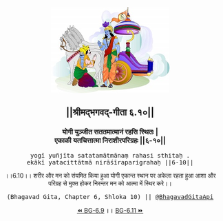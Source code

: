 <center><img src="../../asset/BG.png" alt="#API #bhagavadgitaapi #slok #nodejs #js #api #gitaapi #krishna #hinduism #vedic #ISKCON #shreemadbhagavadgita #technology"/>
<h2>||श्रीमद्‍भगवद्‍-गीता ६.१०||</h2>
<h3>योगी युञ्जीत सततमात्मानं रहसि स्थितः |<br/>एकाकी यतचित्तात्मा निराशीरपरिग्रहः ||६-१०||</h3>
<pre>yogī yuñjīta satatamātmānaṃ rahasi sthitaḥ .<br/>ekākī yatacittātmā nirāśīraparigrahaḥ ||6-10||</pre>
<p>।।6.10।। शरीर और मन को संयमित किया हुआ योगी एकान्त स्थान पर अकेला रहता हुआ आशा और परिग्रह से मुक्त होकर निरन्तर मन को आत्मा में स्थिर करे।।</p>
<pre>(Bhagavad Gita, Chapter 6, Shloka 10) || <a href="https://twitter.com/bhagavadgitaapi">@BhagavadGitaApi</a></pre><a href="../../6/9">⏪  BG-6.9</a><b>        ।।        </b><a href="../../6/11">BG-6.11  ⏩</a></center>